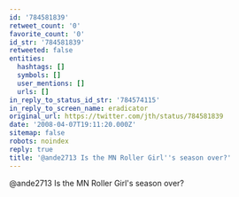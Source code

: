 ```yaml
---
id: '784581839'
retweet_count: '0'
favorite_count: '0'
id_str: '784581839'
retweeted: false
entities:
  hashtags: []
  symbols: []
  user_mentions: []
  urls: []
in_reply_to_status_id_str: '784574115'
in_reply_to_screen_name: eradicator
original_url: https://twitter.com/jth/status/784581839
date: '2008-04-07T19:11:20.000Z'
sitemap: false
robots: noindex
reply: true
title: '@ande2713 Is the MN Roller Girl''s season over?'
---
```


@ande2713 Is the MN Roller Girl's season over?